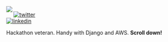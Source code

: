 <img align="left" src="https://pbs.twimg.com/profile_images/1278687102624915456/K4N2c1XO.jpg">

[![twitter](https://img.shields.io/badge/-@LloydTao-313131?style=flat-square&labelColor=313131&logo=twitter&logoColor=white&color=313131)](https://twitter.com/LloydTao)  
[![linkedin](https://img.shields.io/badge/-@LloydTao-313131?style=flat-square&labelColor=313131&logo=LinkedIn&logoColor=white&color=313131)](https://www.linkedin.com/in/LloydTao/)

Hackathon veteran. Handy with Django and AWS. **Scroll down!**
